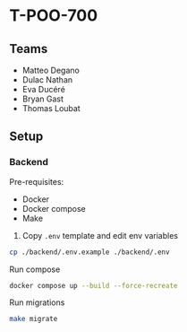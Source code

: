 # T-POO-700

## Teams

- Matteo Degano
- Dulac Nathan
- Eva Ducéré
- Bryan Gast
- Thomas Loubat

## Setup

### Backend

Pre-requisites:
- Docker
- Docker compose
- Make

1. Copy `.env` template and edit env variables

```bash
cp ./backend/.env.example ./backend/.env
```

Run compose

```bash
docker compose up --build --force-recreate
```

Run migrations

```bash
make migrate
```
